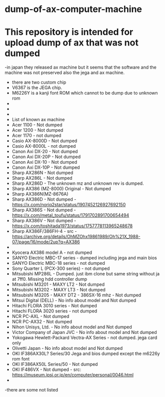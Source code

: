 # dump-of-ax-computer-machine
# This repository is intended for upload dump of ax that was not dumped

-in japan they released ax machine but it seems that the software and the machine was not preserved also the jega and ax machine.
- there are two custom chip
- V6367 is the JEGA chip. 
- M6226Y is a kanji font ROM which cannot to be dump due to unknown rom
-
-
-
- List of known ax machine
- Acer 1100 - Not dumped
- Acer 1200 - Not dumped
- Acer 1170 - not dumped
- Casio AX-8000D - Not dumped
- Casio AX-8000L - not dumped
- Canon  Axi DX-20 - Not dumped  
- Canon  Axi DX-20P - Not dumped
- Canon  Axi DX-10 - Not dumped
- Canon  Axi DX-10P - Not dumped
- Sharp AX286N - Not dumped
- Sharp AX286L - Not dumped
- Sharp AX286D - The unknown mz and unknown rev is dumped.
- Sharp AX386 (MZ-8000)  Original - Not dumped
- Sharp AX386N(MZ-8676A)
- Sharp AX386D  - Not dumped - https://x.com/noriq2star/status/1907452126927692150
- Sharp AX386S - Not dumped - https://x.com/metal_toufu/status/1791702891700654494
- Sharp AX386V - Not dumped - https://x.com/toshitada1973/status/1757778113965248678
- Sharp AX386F/386FH-4 - src -https://archive.org/details/OhMZOhx19861989/Oh%21X_1988-07/page/16/mode/2up?q=AX386
- 
- Kyocera AX386 model A - not dumped
- SANYO Electric MBC-17 series - dumped including jega and main bios
- SANYO Electric MBC-18 series - not dumped
- Sony Quarter L (PCX-300 series) - not dumped
- Mitsubishi MP286L - Dumped. just ibm clone but same string without ja at 7ff0. Missing hdd controller dump
- Mitsubishi M3201 - MAXY LT2 - Not dumped
- Mitsubishi M3202 - MAXY LT3 - Not dumped
- Mitsubishi M3205 - MAXY DT2  - 386SX-16 mhz - Not dumped
- Mitsui Digital (DELL) - No info about model and Not dumped
- Hitachi FLORA 3010 series - Not dumped
- Hitachi FLORA 3020 series - not dumped
- NCR PC-AXL - Not dumped
- NCR PC-AX32 - Not dumped
- Nihon Unisys, Ltd. - No info about model and Not dumped
- Victor Company of Japan JVC - No info about model and Not dumped
- Yokogawa Hewlett-Packard Vectra-AX Series - not dumped. jega card only
- Olivetti Japan  - No info about model and Not dumped
- OKI IF386AX30L? Series/30  Jega and bios dumped except the m6226y rom font
- OKI IF386AX50L Series/50  - Not dumped
- OKI IF486VX               - Not dumped - src: https://museum.ipsj.or.jp/en/computer/personal/0046.html
-
-there are some not listed
